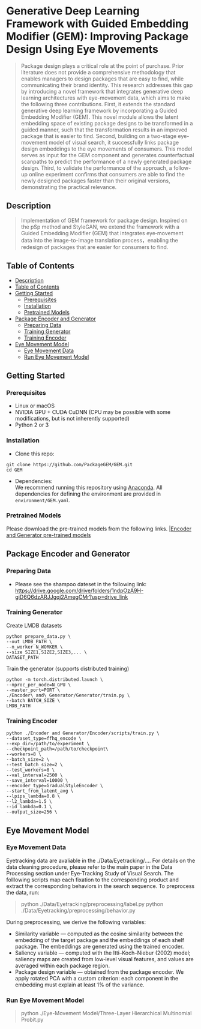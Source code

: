 # Generative Deep Learning Framework with Guided Embedding Modifier (GEM): Improving Package Design Using Eye Movements

> Package design plays a critical role at the point of purchase. Prior literature does not provide a comprehensive methodology that enables managers to design packages that are easy to find, while communicating their brand identity. This research addresses this gap by introducing a novel framework that integrates generative deep learning architectures with eye-movement data, which aims to make the following three contributions. First, it extends the standard generative deep learning framework by incorporating a Guided Embedding Modifier (GEM). This novel module allows the latent embedding space of existing package designs to be transformed in a guided manner, such that the transformation results in an improved package that is easier to find. Second, building on a two-stage eye-movement model of visual search, it successfully links package design embeddings to the eye movements of consumers. This model serves as input for the GEM component and generates counterfactual scanpaths to predict the performance of a newly generated package design. Third, to validate the performance of the approach, a follow-up online experiment confirms that consumers are able to find the newly designed packages faster than their original versions, demonstrating the practical relevance.



## Description   
> Implementation of GEM framework for package design. Inspired on the pSp method and StyleGAN, we extend the framework with a Guided Embedding Modifier (GEM) that integrates eye‑movement data into the image-to-image translation process，enabling the redesign of packages that are easier for consumers to find.

## Table of Contents
  * [Description](#description)
  * [Table of Contents](#table-of-contents)
  * [Getting Started](#getting-started)
    + [Prerequisites](#prerequisites)
    + [Installation](#installation)
    + [Pretrained Models](#pretrained-models)
  * [Package Encoder and Generator](#package-encoder-andgenerator)
    + [Preparing Data](#preparing-data)
    + [Training Generator](#training-generator)
    + [Training Encoder](#training-encoder)
  * [Eye Movement Model](#eye-movement-model)
    + [Eye Movement Data](#eye-movement-data)
    + [Run Eye Movement Model](#run-eye-movement-model)


## Getting Started
### Prerequisites
- Linux or macOS
- NVIDIA GPU + CUDA CuDNN (CPU may be possible with some modifications, but is not inherently supported)
- Python 2 or 3

### Installation
- Clone this repo:
``` 
git clone https://github.com/PackageGEM/GEM.git
cd GEM
```
- Dependencies:  
We recommend running this repository using [Anaconda](https://docs.anaconda.com/anaconda/install/). 
All dependencies for defining the environment are provided in `environment/GEM.yaml`.
 

### Pretrained Models
Please download the pre-trained models from the following links.
|[Encoder and Generator pre-trained models](https://drive.google.com/drive/folders/1lmRSSdJes-N-fGo5ZdKG35TP8HUA7pBs?usp=drive_link) 

## Package Encoder and Generator
### Preparing Data
- Please see the shampoo dateset in the following link: https://drive.google.com/drive/folders/1ndpOzA9H-giD6Q6dzARJJgqj2AmegCMr?usp=drive_link


### Training Generator
Create LMDB datasets
```
python prepare_data.py \
--out LMDB_PATH \
--n_worker N_WORKER \
--size SIZE1,SIZE2,SIZE3,... \
DATASET_PATH
```

Train the generator (supports distributed training)
```
python -m torch.distributed.launch \
--nproc_per_node=N_GPU \
--master_port=PORT \
./Encoder\ and\ Generator/Generator/train.py \
--batch BATCH_SIZE \
LMDB_PATH
```


### Training Encoder
```
python ./Encoder and Generator/Encoder/scripts/train.py \
--dataset_type=ffhq_encode \
--exp_dir=/path/to/experiment \
--checkpoint_path=/path/to/checkpoint\
--workers=8 \
--batch_size=2 \
--test_batch_size=2 \
--test_workers=8 \
--val_interval=2500 \
--save_interval=10000 \
--encoder_type=GradualStyleEncoder \
--start_from_latent_avg \
--lpips_lambda=0.8 \
--l2_lambda=1.5 \
--id_lambda=0.1 \
--output_size=256 \
```

## Eye Movement Model
### Eye Movement Data
Eyetracking data are avaliable in the ./Data/Eyetracking/.... For details on the data cleaning procedure, please refer to the main paper in the Data Processing section under Eye‑Tracking Study of Visual Search. The folllowing scripts map each fixation to the corresponding product and extract the corresponding behaviors in the search sequence.
To preprocess the data, run:
> python ./Data/Eyetracking/preprocessing/label.py
> python ./Data/Eyetracking/preprocessing/behavior.py

During preprocessing, we derive the following variables:
- Similarity variable — computed as the cosine similarity between the embedding of the target package and the embeddings of each shelf package. The embeddings are generated using the trained encoder.
- Saliency variable — computed with the Itti–Koch–Niebur (2002) model; saliency maps are created from low‑level visual features, and values are averaged within each package region.
- Package design variable — obtained from the package encoder. We apply rotated PCA with a custom criterion: each component in the embedding must explain at least 1% of the variance.

### Run Eye Movement Model
> python ./Eye-Movement Model/Three-Layer Hierarchical Multinomial Probit.py

 